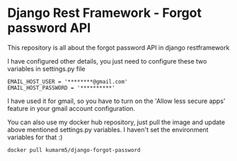 # Django Rest Framework - Forgot password API

This repository is all about the forgot password API in django restframework

I have configured other details, you just need to configure these two variables in settings.py file

```
EMAIL_HOST_USER = '********@gmail.com'
EMAIL_HOST_PASSWORD = '**********'
```

I have used it for gmail, so you have to turn on the 'Allow less secure apps' feature in your gmail account configuration.

You can also use my docker hub repository, just pull the image and update above mentioned settings.py variables. I haven't set the environment variables for that :)

```
docker pull kumarm5/django-forgot-password
```
